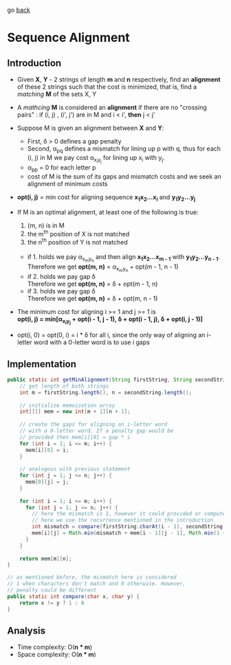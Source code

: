 go [back](DP-MENU.md)

# __Sequence Alignment__

## __Introduction__

* Given **X**, **Y** - 2 strings of length **m** and **n** respectively, find an **alignment** of these 2 strings such that the cost is minimized, that is, find a _matching_ **M** of the sets X, Y
* A _mathcing_ **M** is considered an **alignment** if there are no "crossing pairs" : if (i, j) , (i', j') are in M and i < i', **then** j < j'
* Suppose M is given an alignment between **X** and **Y**:
    * First, &delta; > 0 defines a gap penalty
    * Second, &alpha;<sub>pq</sub> defines a mismatch for lining up p with q, thus for each (i, j) in M we pay cost 
    &alpha;<sub>x<sub>i</sub>y<sub>j</sub></sub> for lining up x<sub>i</sub> with y<sub>j</sub>. 
    * &alpha;<sub>pp</sub> = 0 for each letter p
    * cost of M is the sum of its gaps and mismatch costs and we seek an alignment of minimum costs

* **opt(i, j)** = min cost for aligning sequence **x<sub>1</sub>x<sub>2</sub>...x<sub>i</sub>** and **y<sub>1</sub>y<sub>2</sub>...y<sub>j</sub>**

* If M is an optimal alignment, at least one of the following is true: 
    1. (m, n) is in M
    2. the m<sup>th</sup> position of X is not matched
    3. the n<sup>th</sup> position of Y is not matched
    </br></br>
    * if 1. holds we pay &alpha;<sub>x<sub>m</sub>y<sub>n</sub></sub> and then align **x<sub>1</sub>x<sub>2</sub>...x<sub>m - 1</sub>** with **y<sub>1</sub>y<sub>2</sub>...y<sub>n - 1</sub>**. </br>
    Therefore we get **opt(m, n)** = &alpha;<sub>x<sub>m</sub>y<sub>n</sub></sub> + opt(m - 1, n - 1)
    * if 2. holds we pay gap &delta; </br>
    Therefore we get **opt(m, n)** = &delta; + opt(m - 1, n)
    * if 3. holds we pay gap &delta; </br>
    Therefore we get **opt(m, n)** = &delta; + opt(m, n - 1)

* The minimum cost for aligning i >= 1 and j >= 1 is </br>
**opt(i, j) = min[&alpha;<sub>x<sub>i</sub>y<sub>j</sub></sub> + opt(i - 1, j - 1), &delta; + opt(i - 1, j), &delta; + opt(i, j - 1)]**

* opt(i, 0) = opt(0, i) = i * &delta; for all i, since the only way of aligning an i-letter word with a 0-letter word is to use i gaps

## __Implementation__

```java
public static int getMinAlignment(String firstString, String secondString) {
    // get length of both strings
    int m = firstString.length(), n = secondString.length(); 
    
    // initialize memoization array
    int[][] mem = new int[m + 1][n + 1]; 
    
    // create the gaps for aligning an i-letter word 
    // with a 0-letter word. If a penalty gap would be 
    // provided then mem[i][0] = gap * i
    for (int i = 1; i <= m; i++) {
      mem[i][0] = i;
    }
    
    // analogous with previous statement
    for (int j = 1; j <= n; j++) {
      mem[0][j] = j;
    }
    
    for (int i = 1; i <= m; i++) {
      for (int j = 1; j <= n; j++) {
        // here the mismatch is 1, however it could provided or computed beforehand as something else
        // here we use the recurrence mentioned in the introduction
        int mismatch = compare(firstString.charAt(i - 1), secondString.charAt(j - 1));
        mem[i][j] = Math.min(mismatch + mem[i - 1][j - 1], Math.min(1 + mem[i - 1][j], 1 + mem[i][j - 1]));
      }
    }
    
    return mem[m][n];
}

// as mentioned before, the mismatch here is considered
// 1 when characters don't match and 0 otherwise. However, 
// penalty could be different
public static int compare(char x, char y) {
    return x != y ? 1 : 0
}
```

## Analysis

* Time complexity: O(**n * m**)
* Space complexity: O(**n * m**)


  


